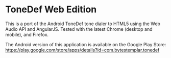 ToneDef Web Edition
==========

This is a port of the Android ToneDef tone dialer to HTML5 using the Web Audio API and AngularJS.
Tested with the latest Chrome (desktop and mobile), and Firefox.

The Android version of this application is available on the Google Play Store: https://play.google.com/store/apps/details?id=com.bytestemplar.tonedef
